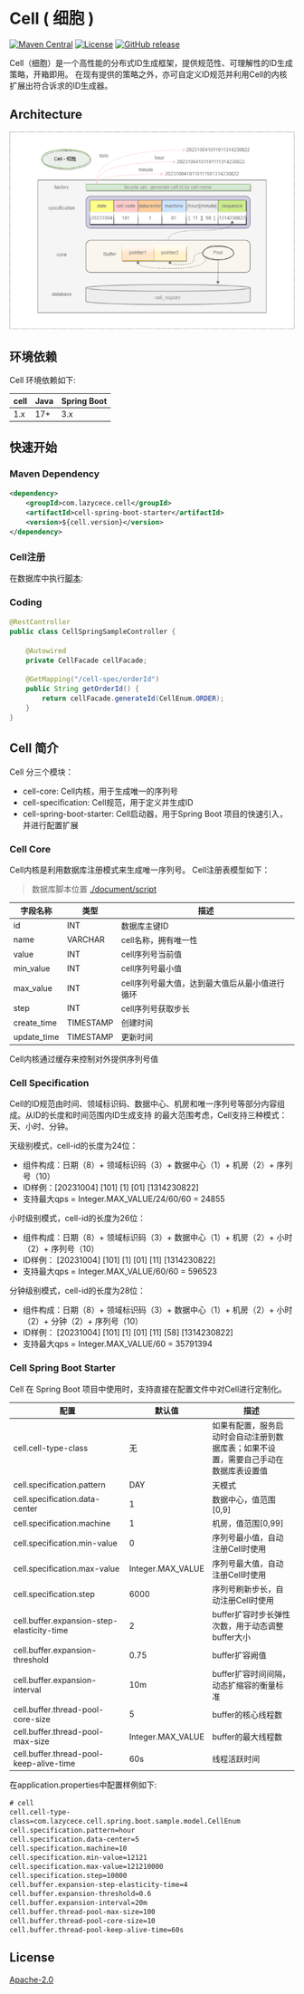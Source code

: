 # Cell ( 细胞 )
[![Maven Central](https://img.shields.io/maven-central/v/com.lazycece.cell/cell-spring-boot-starter)](https://search.maven.org/search?q=cell-spring-boot-starter)
[![License](https://img.shields.io/badge/license-Apache--2.0-green)](https://www.apache.org/licenses/LICENSE-2.0.html)
[![GitHub release](https://img.shields.io/badge/release-download-orange.svg)](https://github.com/lazycece/cell/releases)

Cell（细胞）是一个高性能的分布式ID生成框架，提供规范性、可理解性的ID生成策略，开箱即用。
在现有提供的策略之外，亦可自定义ID规范并利用Cell的内核扩展出符合诉求的ID生成器。

## Architecture
![cell-architecture](/document/design/cell-archirecture.png)

## 环境依赖

Cell 环境依赖如下:

|cell|Java|Spring Boot|
|---|---|---|
|1.x|17+|3.x|

## 快速开始

### Maven Dependency
```xml
<dependency>
    <groupId>com.lazycece.cell</groupId>
    <artifactId>cell-spring-boot-starter</artifactId>
    <version>${cell.version}</version>
</dependency>
```

### Cell注册
在数据库中执行[脚本](/document/script/cell_registry.sql):


### Coding

```java
@RestController
public class CellSpringSampleController {

    @Autowired
    private CellFacade cellFacade;

    @GetMapping("/cell-spec/orderId")
    public String getOrderId() {
        return cellFacade.generateId(CellEnum.ORDER);
    }
}
```

## Cell 简介

Cell 分三个模块：

- cell-core: Cell内核，用于生成唯一的序列号
- cell-specification: Cell规范，用于定义并生成ID
- cell-spring-boot-starter: Cell启动器，用于Spring Boot 项目的快速引入，并进行配置扩展

### Cell Core
Cell内核是利用数据库注册模式来生成唯一序列号。 Cell注册表模型如下：
> 数据库脚本位置 [./document/script](/document/script/cell_registry.sql)

|字段名称 |类型 |描述 |
|--- |--- |--- |
|id |INT |数据库主键ID |
|name |VARCHAR |cell名称，拥有唯一性 |
|value |INT |cell序列号当前值 |
|min_value |INT |cell序列号最小值|
|max_value |INT |cell序列号最大值，达到最大值后从最小值进行循环|
|step |INT |cell序列号获取步长 |
|create_time |TIMESTAMP |创建时间 |
|update_time |TIMESTAMP |更新时间 |

Cell内核通过缓存来控制对外提供序列号值

### Cell Specification

Cell的ID规范由时间、领域标识码、数据中心、机房和唯一序列号等部分内容组成。从ID的长度和时间范围内ID生成支持
的最大范围考虑，Cell支持三种模式：天、小时、分钟。

天级别模式，cell-id的长度为24位：
- 组件构成：日期（8）+ 领域标识码（3）+ 数据中心（1）+ 机房（2）+ 序列号（10）
- ID样例：[20231004] [101] [1] [01] [1314230822]
- 支持最大qps = Integer.MAX_VALUE/24/60/60 = 24855

小时级别模式，cell-id的长度为26位：
- 组件构成：日期（8）+ 领域标识码（3）+ 数据中心（1）+ 机房（2）+ 小时（2）+ 序列号（10）
- ID样例： [20231004] [101] [1] [01] [11] [1314230822]
- 支持最大qps = Integer.MAX_VALUE/60/60 = 596523

分钟级别模式，cell-id的长度为28位：
- 组件构成：日期（8）+ 领域标识码（3）+ 数据中心（1）+ 机房（2）+ 小时（2）+ 分钟（2）+ 序列号（10）
- ID样例： [20231004] [101] [1] [01] [11] [58] [1314230822]
- 支持最大qps = Integer.MAX_VALUE/60 = 35791394


### Cell Spring Boot Starter

Cell 在 Spring Boot 项目中使用时，支持直接在配置文件中对Cell进行定制化。

|配置 |默认值 |描述 |
|--- |---   |--- |
|cell.cell-type-class |无 |如果有配置，服务启动时会自动注册到数据库表；如果不设置，需要自己手动在数据库表设置值 |
|cell.specification.pattern |DAY |天模式 |
|cell.specification.data-center |1 |数据中心，值范围[0,9] |
|cell.specification.machine |1 |机房，值范围[0,99] |
|cell.specification.min-value |0 |序列号最小值，自动注册Cell时使用 |
|cell.specification.max-value |Integer.MAX_VALUE |序列号最大值，自动注册Cell时使用 |
|cell.specification.step |6000 |序列号刷新步长，自动注册Cell时使用 |
|cell.buffer.expansion-step-elasticity-time |2 |buffer扩容时步长弹性次数，用于动态调整buffer大小 |
|cell.buffer.expansion-threshold |0.75 |buffer扩容阙值 |
|cell.buffer.expansion-interval |10m |buffer扩容时间间隔，动态扩缩容的衡量标准|
|cell.buffer.thread-pool-core-size |5 |buffer的核心线程数 |
|cell.buffer.thread-pool-max-size |Integer.MAX_VALUE |buffer的最大线程数 |
|cell.buffer.thread-pool-keep-alive-time |60s |线程活跃时间 |

在application.properties中配置样例如下:
```properties
# cell
cell.cell-type-class=com.lazycece.cell.spring.boot.sample.model.CellEnum
cell.specification.pattern=hour
cell.specification.data-center=5
cell.specification.machine=10
cell.specification.min-value=12121
cell.specification.max-value=121210000
cell.specification.step=10000
cell.buffer.expansion-step-elasticity-time=4
cell.buffer.expansion-threshold=0.6
cell.buffer.expansion-interval=20m
cell.buffer.thread-pool-max-size=100
cell.buffer.thread-pool-core-size=10
cell.buffer.thread-pool-keep-alive-time=60s
```

## License

[Apache-2.0](https://www.apache.org/licenses/LICENSE-2.0.html)
